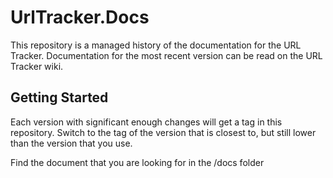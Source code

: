 # UrlTracker.Docs
This repository is a managed history of the documentation for the URL Tracker. Documentation for the most recent version can be read on the URL Tracker wiki.

## Getting Started
Each version with significant enough changes will get a tag in this repository. Switch to the tag of the version that is closest to, but still lower than the version that you use.

Find the document that you are looking for in the /docs folder
